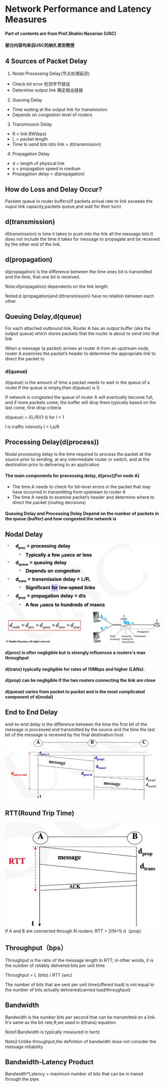 # Network Performance and Latency Measures

#### Part of contents are from Prof.Shahin Nazarian (USC)
#### 部分内容均来自USC的纳扎里安教授

## 4 Sources of Packet Delay
1. Nodal Processing Delay(节点处理延迟)
- Check bit error 检测字节错误
- Determine output link 确定输出链接

2. Queuing Delay
- Time waiting at the output link for transmission
- Depends on congestion level of routers

3. Transmission Delay
- R = link BW(bps)
- L = packet length
- Time to send bits into link = d(transmission)

4. Propagation Delay
- d = length of physical link
- s = propagation speed in medium
- Propagation delay = d(propagation)

## How do Loss and Delay Occur? 
Packets queue in router buffers(If packets arrival rate to 
link exceeds the ouput link capacity,packets queue,and wait 
for their turn)

## d(transmission)
d(transmission) is time it takes to push into the link all the 
message bits.It does not include the time it takes for message
to propagate and be received by the other end of the link.

## d(propagation)
d(propagation) is the difference between the time ones bit is
transmitted and the time, that one bit is received.

Note:d(propagation) dependents on the link length

Noted:d (propagation)and d(transmission) have no relation between each other

## Queuing Delay,d(queue)
For each attached outbound link, Router A has an output buffer
(aka the output queue) which stores packets that the router is
about to send into that link

When a message (a packet) arrives at router A from an
upstream node, router A examines the packet’s header to
determine the appropriate link to direct the packet to

### d(queue)
d(queue) is the amount of time a packet needs to wait in the 
queue of a router.If the queue is empty,then d(queue) is 0.

If network is congested the queue of router A will eventually
become full, and if more packets come, the buffer will drop them
typically based on the last come, first drop criteria

d(queue) = I(L/R)(1-I)    for I < 1

I is traffic intensity I = La/R

## Processing Delay(d(process))
Nodal processing delay is the time required to process the packet at
the source prior to sending, at any intermediate router or switch,
and at the destination prior to delivering to an application
#### The main components for processing delay, d(proc)[For node A]
- The time A needs to check for bit-level errors in the packet
that may have occurred in transmitting from upstream to
router A
- The time A needs to examine packet’s header and determine
where to direct the packet (routing decisions)
#### Queuing Delay and Processing Delay Depend on the number of packets in the queue (buffer) and how congested the network is
 
## Nodal Delay
![Nodal Delay](LecturePic1.png)
#### d(proc) is ofter negligible but is strongly influences a routers's max throughput
#### d(trans) typically negligible for rates of 10Mbps and higher (LANs).
#### d(prop) can be negligible if the two routers connecting the link are close
#### d(queue) varies from packet to packet and is the most complicated component of d(nodal)


## End to End Delay
end-to-end delay is the difference between the time the
first bit of the message is processed and transmitted by the
source and the time the last bit of the message is received by the
final destination host
![Nodal Delay](Lecture2Pic2.png)
## RTT(Round Trip Time)
![Nodal Delay](Lecture2Pic3.png)
If A and B are connected through N routers:
RTT = 2(N+1) d（prop）

## Throughput（bps）
Throughput is the ratio of the message length to RTT; in other words, it is the number of reliably
delivered bits per unit time

Throughput = L (bits) / RTT (sec)

The number of bits that are sent per unit time(offered load) is not equal
to the number of bits actually delivered(carried load/throughput)

## Bandwidth
Bandwidth is the number bits per second that can be transmitted
on a link. It's same as the bit rate,R,we used in d(trans) equation.

Note1:Bandwidth is typically measured in hertz

Note2:Unlike throughput,the definition of bandwidth dose not
consider the message reliability

## Bandwidth-Latency Product
Bandwidth*Latency = maximum number of bits that can be in transit through the pipe.








